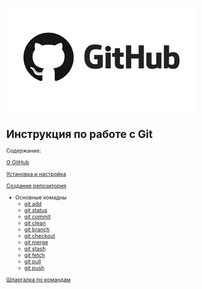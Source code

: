 ![logo-git](./img/github_logo.jpg)
# Инструкция по работе с **Git**

Содержание:

[О GitHub](./pages/about.md "GitHub — крупнейший веб-сервис для хостинга IT-проектов и их совместной разработки")


[Установка и настройка](./pages/setup_conf.md " ")

[Создание репозитория](./pages/crepo.md " ")

- Основные комадны
    - [git add](./pages/add.md)
    - [git status](./pages/status.md)
    - [git commit](./pages/commit.md)
    - [git clean](./pages/clean.md)
    - [git branch](./pages/branch.md)
    - [git checkout](./pages/checkout.md)
    - [git merge](./pages/merge.md)
    - [git stash](./pages/stash.md)
    - [git fetch](./pages/fetch.md)
    - [git pull](./pages/pull.md)
    - [git push](./pages/push.md)

[Шпаргалка по командам](./pages/crib.md)